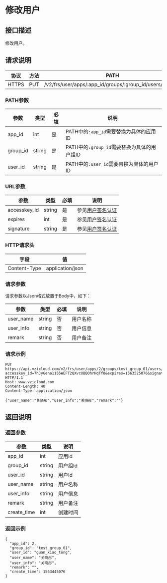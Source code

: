 # 修改用户

## 接口描述

修改用户。

## 请求说明

协议 | 方法 | PATH 
---|---|---
HTTPS | PUT | /v2/frs/user/apps/:app_id/groups/:group_id/users/:user_id

### PATH参数

参数 | 类型 | 必填 | 说明
---|---|---|---
app_id | int | 是 | PATH中的`:app_id`需要替换为具体的应用ID
group_id | string | 是 | PATH中的`:group_id`需要替换为具体的用户组ID
user_id | string | 是 | PATH中的`:user_id`需要替换为具体的用户ID

### URL参数

参数 | 类型 | 必填 | 说明
---|---|---|---
accesskey_id | string | 是 | 参见[用户签名认证](/SIGNATURE.md)
expires | int | 是 | 参见[用户签名认证](/SIGNATURE.md)
signature | string | 是 | 参见[用户签名认证](/SIGNATURE.md)

### HTTP请求头

字段 | 值
---|---
Content-Type | application/json

### 请求参数

请求参数以Json格式放置于Body中，如下：

参数 | 类型 | 必填 | 说明 
---|---|---|---
user_name | string | 否 | 用户名称
user_info | string | 否 | 用户信息
remark | string | 否 | 用户备注

### 请求示例

```
PUT https://api.vzicloud.com/v2/frs/user/apps/2/groups/test_group_01/users/guan_xiao_tong?accesskey_id=7hJyGena1155WEFT2QXvcOBBOhrHqTf8&expires=1563525076&signature=9fsipDWGIILXvLYHDuy7L1XNSNw%3D HTTP/1.1
Host: www.vzicloud.com
Content-Length: 40
Content-Type: application/json

{"user_name":"关晓彤","user_info":"关晓彤","remark":""}
```

## 返回说明

### 返回参数

参数 | 类型 | 说明
---|---|---
app_id | int | 应用Id
group_id | string | 用户组Id
user_id | string | 用户Id
user_name | string | 用户名称
user_info | string | 用户信息
remark | string | 用户备注
create_time | int | 创建时间

### 返回示例

```
{
  "app_id": 2,
  "group_id": "test_group_01",
  "user_id": "guan_xiao_tong",
  "user_name": "关晓彤",
  "user_info": "关晓彤",
  "remark": "",
  "create_time": 1563445076
}
```